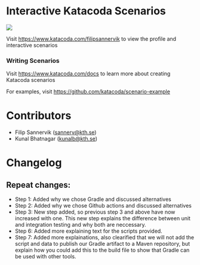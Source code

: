 # Interactive Katacoda Scenarios

[![](http://shields.katacoda.com/katacoda/filipsannervik/count.svg)](https://www.katacoda.com/filipsannervik "Get your profile on Katacoda.com")

Visit https://www.katacoda.com/filipsannervik to view the profile and interactive scenarios

### Writing Scenarios
Visit https://www.katacoda.com/docs to learn more about creating Katacoda scenarios

For examples, visit https://github.com/katacoda/scenario-example

# Contributors
* Filip Sannervik (sannerv@kth.se)
* Kunal Bhatnagar (kunalb@kth.se)

# Changelog
## Repeat changes:
* Step 1: Added why we chose Gradle and discussed alternatives
* Step 2: Added why we chose Github actions and discussed alternatives
* Step 3: New step added, so previous step 3 and above have now increased with one. This new step explains the difference between unit and integration testing and why both are neccessary.
* Step 6: Added more explaining text for the scripts provided.
* Step 7: Added more explainations, also clearified that we will not add the script and data to publish our Gradle artifact to a Maven repository, but explain how you could add this to the build file to show that Gradle can be used with other tools.
